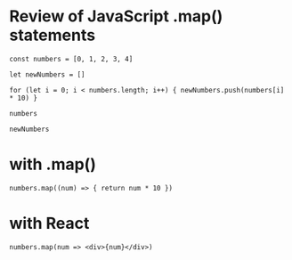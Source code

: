 # Review of JavaScript .map() statements

`const numbers = [0, 1, 2, 3, 4]`

`let newNumbers = []`

`for (let i = 0; i < numbers.length; i++) {
  newNumbers.push(numbers[i] * 10)
}`

``numbers``

``newNumbers``

# with .map()
`numbers.map((num) => {
  return num * 10
})`

# with React
`numbers.map(num => <div>{num}</div>)`

